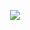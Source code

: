 <p align="center"><img src="https://lh3.googleusercontent.com/proxy/XlDhGva3Jy5b56drydG6mdvQbQDve6PNgTZn869BZsOGfoEbvp27J_CeZMs9PsCKdqaTUmufOIN73YB5wH-Ck0iLoDl8wadWxzIaWTDFKOyj-oYpZ9KZq1HnNCSd5r9gGg">
</p>
